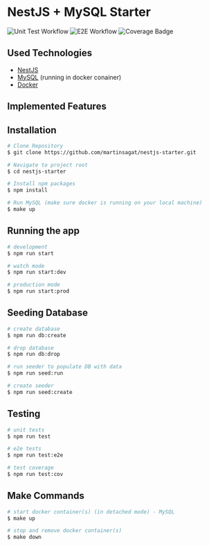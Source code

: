 # NestJS + MySQL Starter
![Unit Test Workflow](https://github.com/martinsagat/nestjs-starter/actions/workflows/unit_test.yml/badge.svg)
![E2E Workflow](https://github.com/martinsagat/nestjs-starter/actions/workflows/e2e_test.yml/badge.svg)
![Coverage Badge](https://img.shields.io/endpoint?url=https://gist.githubusercontent.com/martinsagat/0cec30cd26854aae33dce9e1bb07d5ab/raw/nestjs-starter__heads_main.json)

## Used Technologies
- [NestJS](https://nestjs.com)
- [MySQL](https://www.mysql.com) (running in docker conainer)
- [Docker](https://www.docker.com)

## Implemented Features


## Installation

```bash
# Clone Repository
$ git clone https://github.com/martinsagat/nestjs-starter.git

# Navigate to project root
$ cd nestjs-starter

# Install npm packages
$ npm install

# Run MySQL (make sure docker is running on your local machine)
$ make up
```

## Running the app

```bash
# development
$ npm run start

# watch mode
$ npm run start:dev

# production mode
$ npm run start:prod
```

## Seeding Database

```bash
# create database
$ npm run db:create

# drop database
$ npm run db:drop

# run seeder to populate DB with data
$ npm run seed:run

# create seeder
$ npm run seed:create
```

## Testing

```bash
# unit tests
$ npm run test

# e2e tests
$ npm run test:e2e

# test coverage
$ npm run test:cov
```

## Make Commands

```bash
# start docker container(s) (in detached mode) - MySQL
$ make up

# stop and remove docker container(s)
$ make down
```
